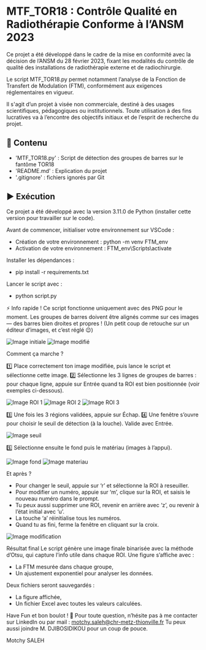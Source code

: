# MTF_TOR18 : Contrôle Qualité en Radiothérapie Conforme à l’ANSM 2023

Ce projet a été développé dans le cadre de la mise en conformité avec la décision de l’ANSM du 28 février 2023, fixant les modalités du contrôle de qualité des installations de radiothérapie externe et de radiochirurgie.

Le script MTF_TOR18.py permet notamment l’analyse de la Fonction de Transfert de Modulation (FTM), conformément aux exigences réglementaires en vigueur.

Il s'agit d’un projet à visée non commerciale, destiné à des usages scientifiques, pédagogiques ou institutionnels.
Toute utilisation à des fins lucratives va à l’encontre des objectifs initiaux et de l’esprit de recherche du projet.


## 📂 Contenu

 - 'MTF_TOR18.py' : Script de détection des groupes de barres sur le fantôme TOR18
 - 'README.md' : Explication du projet
 - '.gitignore' : fichiers ignorés par Git


 ## ▶️ Exécution
Ce projet a été développé avec la version 3.11.0 de Python (installer cette version pour travailler sur le code).

Avant de commencer, initialiser votre environnement sur VSCode :
- Création de votre environnement  : python -m venv FTM_env
- Activation de votre environnement : FTM_env\Scripts\activate

Installer les dépendances : 
- pip install -r requirements.txt

Lancer le script avec :
- python script.py


⚡ Info rapide !
Ce script fonctionne uniquement avec des PNG pour le moment.
Les groupes de barres doivent être alignés comme sur ces images — des barres bien droites et propres ! (Un petit coup de retouche sur un éditeur d’images, et c’est réglé 😉)

![Image initiale](Images/xray_2_Filter_3.png)
![Image modifié](Images/xray_2_Filter_3_mod.png)

Comment ça marche ?

1️⃣ Place correctement ton image modifiée, puis lance le script et sélectionne cette image.
2️⃣ Sélectionne les 3 lignes de groupes de barres : pour chaque ligne, appuie sur Entrée quand ta ROI est bien positionnée (voir exemples ci-dessous).

![Image ROI 1](Images/X_ray_ROI_Ligne_1.png)
![Image ROI 2](Images/X_ray_ROI_Ligne_2.png)
![Image ROI 3](Images/X_ray_ROI_Ligne_3.png)

3️⃣ Une fois les 3 régions validées, appuie sur Échap.
4️⃣ Une fenêtre s’ouvre pour choisir le seuil de détection (à la louche). Valide avec Entrée.

![Image seuil](Images/Seuil.png)

5️⃣ Sélectionne ensuite le fond puis le matériau (images à l’appui).

![Image fond](Images/fond.png)
![Image materiau](Images/materiau.png)

Et après ?
- Pour changer le seuil, appuie sur ‘r’ et sélectionne la ROI à reseuiller.
- Pour modifier un numéro, appuie sur ‘m’, clique sur la ROI, et saisis le nouveau numéro dans le prompt.
- Tu peux aussi supprimer une ROI, revenir en arrière avec ‘z’, ou revenir à l’état initial avec ‘u’.
- La touche ‘a’ réinitialise tous les numéros.
- Quand tu as fini, ferme la fenêtre en cliquant sur la croix.

![Image modification](Images/modification.png)


Résultat final
Le script génère une image finale binarisée avec la méthode d’Otsu, qui capture l’info utile dans chaque ROI.
Une figure s’affiche avec :
- La FTM mesurée dans chaque groupe,
- Un ajustement exponentiel pour analyser les données.

Deux fichiers seront sauvegardés :
- La figure affichée,
- Un fichier Excel avec toutes les valeurs calculées.

Have Fun et bon boulot ! 🎉
Pour toute question, n’hésite pas à me contacter sur LinkedIn ou par mail : motchy.saleh@chr-metz-thionville.fr
Tu peux aussi joindre M. DJIBOSIDIKOU pour un coup de pouce.

Motchy SALEH